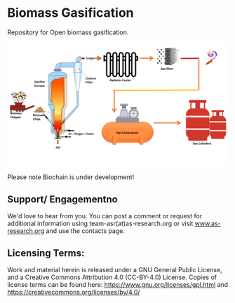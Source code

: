 # Biomass Gasification
Repository for Open biomass gasification.


![alt tag](hardware-gasifier.png)


Please note Biochain is under development!

## Support/ Engagementno

We'd love to hear from you. You can post a comment or request for additional information using team-asr(at)as-research.org or visit www.as-research.org and use the contacts page.

## Licensing Terms:

Work and material herein is released under a GNU General Public License, and a Creative Commons Attribution 4.0 (CC-BY-4.0) License. Copies of license terms can be found here: https://www.gnu.org/licenses/gpl.html and https://creativecommons.org/licenses/by/4.0/
